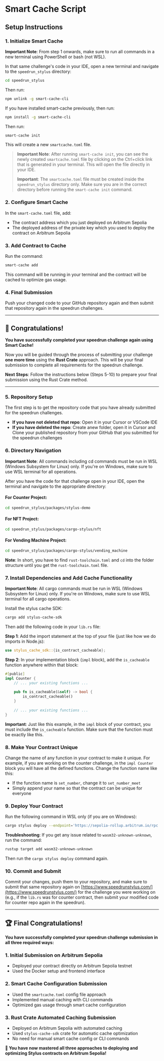 # Smart Cache Script

## Setup Instructions

### 1. Initialize Smart Cache

**Important Note**: From step 1 onwards, make sure to run all commands in a new terminal using PowerShell or bash (not WSL).

In that same challenge's code in your IDE, open a new terminal and navigate to the `speedrun_stylus` directory:

```bash
cd speedrun_stylus
```

Then run:
```bash
npm unlink -g smart-cache-cli
```

If you have installed smart-cache previously, then run:
```bash
npm install -g smart-cache-cli
```

Then run:
```bash
smart-cache init
```

This will create a new `smartcache.toml` file.

> **Important Note**: After running `smart-cache init`, you can see the newly created `smartcache.toml` file by clicking on the Ctrl+click link that is generated in your terminal. This will open the file directly in your IDE.
> 
> **Important**: The `smartcache.toml` file must be created inside the `speedrun_stylus` directory only. Make sure you are in the correct directory before running the `smart-cache init` command.

### 2. Configure Smart Cache

In the `smart-cache.toml` file, add:
- The contract address which you just deployed on Arbitrum Sepolia
- The deployed address of the private key which you used to deploy the contract on Arbitrum Sepolia

### 3. Add Contract to Cache

Run the command:
```bash
smart-cache add
```

This command will be running in your terminal and the contract will be cached to optimize gas usage.

### 4. Final Submission

Push your changed code to your GitHub repository again and then submit that repository again in the speedrun challenges.

---

## 🎉 Congratulations!

**You have successfully completed your speedrun challenge again using Smart Cache!** 

Now you will be guided through the process of submitting your challenge **one more time** using the **Rust Crate** approach. This will be your final submission to complete all requirements for the speedrun challenge.

**Next Steps**: Follow the instructions below (Steps 5-10) to prepare your final submission using the Rust Crate method.

---

### 5. Repository Setup

The first step is to get the repository code that you have already submitted for the speedrun challenges. 

- **If you have not deleted that repo**: Open it in your Cursor or VSCode IDE
- **If you have deleted the repo**: Create anew folder, open it in Cursor and Clone your published repository from your GitHub that you submitted for the speedrun challenges

### 6. Directory Navigation

**Important Note**: All commands including cd commands must be run in WSL (Windows Subsystem for Linux) only. If you're on Windows, make sure to use WSL terminal for all operations.

After you have the code for that challenge open in your IDE, open the terminal and navigate to the appropriate directory:

#### For Counter Project:
```bash
cd speedrun_stylus/packages/stylus-demo
```

#### For NFT Project:
```bash
cd speedrun_stylus/packages/cargo-stylus/nft
```

#### For Vending Machine Project:
```bash
cd speedrun_stylus/packages/cargo-stylus/vending_machine
```

**Note**: In short, you have to find `rust-toolchain.toml` and `cd` into the folder structure until you get the `rust-toolchain.toml` file.

### 7. Install Dependencies and Add Cache Functionality

**Important Note**: All cargo commands must be run in WSL (Windows Subsystem for Linux) only. If you're on Windows, make sure to use WSL terminal for all cargo operations.

Install the stylus cache SDK:
```bash
cargo add stylus-cache-sdk
```

Then add the following code in your `lib.rs` file:

**Step 1**: Add the import statement at the top of your file (just like how we do imports in Node.js):

```rust
use stylus_cache_sdk::{is_contract_cacheable};
```

**Step 2**: In your implementation block (`impl` block), add the `is_cacheable` function anywhere within that block:

```rust
#[public]
impl Counter {
    // ... your existing functions ...
    
    pub fn is_cacheable(&self) -> bool {
        is_contract_cacheable()
    }
    
    // ... your existing functions ...
}
```

**Important**: Just like this example, in the `impl` block of your contract, you must include the `is_cacheable` function. Make sure that the function must be exactly like this.

### 8. Make Your Contract Unique

Change the name of any function in your contract to make it unique. For example, if you are working on the counter challenge, in the `impl Counter` block you will have all the defined functions. Change the function name like this:

- If the function name is `set_number`, change it to `set_number_meet`
- Simply append your name so that the contract can be unique for everyone

### 9. Deploy Your Contract

Run the following command in WSL only (if you are on Windows):

```bash
cargo stylus deploy --endpoint='https://sepolia-rollup.arbitrum.io/rpc' --private-key="<YOUR_PRIVATE_KEY>" --no-verify
```

**Troubleshooting**: If you get any issue related to `wasm32-unknown-unknown`, run the command:
```bash
rustup target add wasm32-unknown-unknown
```

Then run the `cargo stylus deploy` command again.

### 10. Commit and Submit

Commit your changes, push them to your repository, and make sure to submit that same repository again on [https://www.speedrunstylus.com/](https://www.speedrunstylus.com/) for the challenge you were working on (e.g., if the `lib.rs` was for counter contract, then submit your modified code for counter repo again in the speedrun).

---

## 🏆 Final Congratulations!

**You have successfully completed your speedrun challenge submission in all three required ways:**

### 1. **Initial Submission on Arbitrum Sepolia**
   - Deployed your contract directly on Arbitrum Sepolia testnet
   - Used the Docker setup and frontend interface

### 2. **Smart Cache Configuration Submission**
   - Used the `smartcache.toml` config file approach
   - Implemented manual caching with CLI commands
   - Optimized gas usage through smart cache configuration

### 3. **Rust Crate Automated Caching Submission**
   - Deployed on Arbitrum Sepolia with automated caching
   - Used `stylus-cache-sdk` crate for automatic cache optimization
   - No need for manual smart cache config or CLI commands

**🎉 You have now mastered all three approaches to deploying and optimizing Stylus contracts on Arbitrum Sepolia!**
